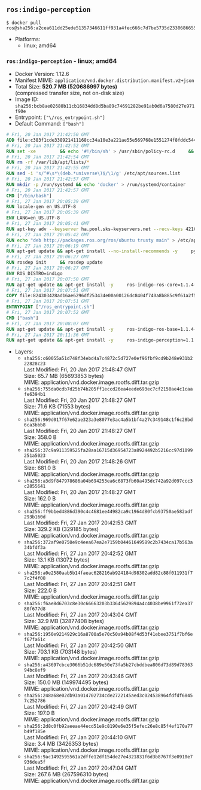 ## `ros:indigo-perception`

```console
$ docker pull ros@sha256:a2cea611dd25ede51357346611ff931a4fec666c7d7be5735d23306866550ca9
```

-	Platforms:
	-	linux; amd64

### `ros:indigo-perception` - linux; amd64

-	Docker Version: 1.12.6
-	Manifest MIME: `application/vnd.docker.distribution.manifest.v2+json`
-	Total Size: **520.7 MB (520686997 bytes)**  
	(compressed transfer size, not on-disk size)
-	Image ID: `sha256:bcb8ae02680b11cb16834dd8d5ba89c74691282be91ab0d6a7580d27e971f90e`
-	Entrypoint: `["\/ros_entrypoint.sh"]`
-	Default Command: `["bash"]`

```dockerfile
# Fri, 20 Jan 2017 21:42:50 GMT
ADD file:c383f1cde338921411168cc34a10e3a221ae55e569768e1551274f8fddc54415 in / 
# Fri, 20 Jan 2017 21:42:52 GMT
RUN set -xe 		&& echo '#!/bin/sh' > /usr/sbin/policy-rc.d 	&& echo 'exit 101' >> /usr/sbin/policy-rc.d 	&& chmod +x /usr/sbin/policy-rc.d 		&& dpkg-divert --local --rename --add /sbin/initctl 	&& cp -a /usr/sbin/policy-rc.d /sbin/initctl 	&& sed -i 's/^exit.*/exit 0/' /sbin/initctl 		&& echo 'force-unsafe-io' > /etc/dpkg/dpkg.cfg.d/docker-apt-speedup 		&& echo 'DPkg::Post-Invoke { "rm -f /var/cache/apt/archives/*.deb /var/cache/apt/archives/partial/*.deb /var/cache/apt/*.bin || true"; };' > /etc/apt/apt.conf.d/docker-clean 	&& echo 'APT::Update::Post-Invoke { "rm -f /var/cache/apt/archives/*.deb /var/cache/apt/archives/partial/*.deb /var/cache/apt/*.bin || true"; };' >> /etc/apt/apt.conf.d/docker-clean 	&& echo 'Dir::Cache::pkgcache ""; Dir::Cache::srcpkgcache "";' >> /etc/apt/apt.conf.d/docker-clean 		&& echo 'Acquire::Languages "none";' > /etc/apt/apt.conf.d/docker-no-languages 		&& echo 'Acquire::GzipIndexes "true"; Acquire::CompressionTypes::Order:: "gz";' > /etc/apt/apt.conf.d/docker-gzip-indexes 		&& echo 'Apt::AutoRemove::SuggestsImportant "false";' > /etc/apt/apt.conf.d/docker-autoremove-suggests
# Fri, 20 Jan 2017 21:42:54 GMT
RUN rm -rf /var/lib/apt/lists/*
# Fri, 20 Jan 2017 21:42:55 GMT
RUN sed -i 's/^#\s*\(deb.*universe\)$/\1/g' /etc/apt/sources.list
# Fri, 20 Jan 2017 21:42:57 GMT
RUN mkdir -p /run/systemd && echo 'docker' > /run/systemd/container
# Fri, 20 Jan 2017 21:42:57 GMT
CMD ["/bin/bash"]
# Fri, 27 Jan 2017 20:05:39 GMT
RUN locale-gen en_US.UTF-8
# Fri, 27 Jan 2017 20:05:39 GMT
ENV LANG=en_US.UTF-8
# Fri, 27 Jan 2017 20:05:41 GMT
RUN apt-key adv --keyserver ha.pool.sks-keyservers.net --recv-keys 421C365BD9FF1F717815A3895523BAEEB01FA116
# Fri, 27 Jan 2017 20:05:42 GMT
RUN echo "deb http://packages.ros.org/ros/ubuntu trusty main" > /etc/apt/sources.list.d/ros-latest.list
# Fri, 27 Jan 2017 20:06:19 GMT
RUN apt-get update && apt-get install --no-install-recommends -y     python-rosdep     python-rosinstall     python-vcstools     && rm -rf /var/lib/apt/lists/*
# Fri, 27 Jan 2017 20:06:27 GMT
RUN rosdep init     && rosdep update
# Fri, 27 Jan 2017 20:06:27 GMT
ENV ROS_DISTRO=indigo
# Fri, 27 Jan 2017 20:07:50 GMT
RUN apt-get update && apt-get install -y     ros-indigo-ros-core=1.1.4-0*     && rm -rf /var/lib/apt/lists/*
# Fri, 27 Jan 2017 20:07:51 GMT
COPY file:824303428ad16ae6296df253434e00a00126dc8404f740a8b885c9f61a2f5fcb in / 
# Fri, 27 Jan 2017 20:07:51 GMT
ENTRYPOINT ["/ros_entrypoint.sh"]
# Fri, 27 Jan 2017 20:07:52 GMT
CMD ["bash"]
# Fri, 27 Jan 2017 20:08:07 GMT
RUN apt-get update && apt-get install -y     ros-indigo-ros-base=1.1.4-0*     && rm -rf /var/lib/apt/lists/*
# Fri, 27 Jan 2017 20:11:36 GMT
RUN apt-get update && apt-get install -y     ros-indigo-perception=1.1.4-0*     && rm -rf /var/lib/apt/lists/*
```

-	Layers:
	-	`sha256:c60055a51d748f34ebd4a7c4872c5d727e0ef96fbf9cd9b248e931b222828c23`  
		Last Modified: Fri, 20 Jan 2017 21:48:47 GMT  
		Size: 65.7 MB (65693853 bytes)  
		MIME: application/vnd.docker.image.rootfs.diff.tar.gzip
	-	`sha256:755da0cdb7d25b74b205ff1eccd26ea4eede693ec7cf2150ae4c1caafe6394b1`  
		Last Modified: Fri, 20 Jan 2017 21:48:27 GMT  
		Size: 71.6 KB (71553 bytes)  
		MIME: application/vnd.docker.image.rootfs.diff.tar.gzip
	-	`sha256:969d017f67e62ae323a3e8077e3ac4a5b1bf4a27c349148c1f6c28bd6ca3bbb8`  
		Last Modified: Fri, 20 Jan 2017 21:48:27 GMT  
		Size: 358.0 B  
		MIME: application/vnd.docker.image.rootfs.diff.tar.gzip
	-	`sha256:37c9a911359525fa28aa16715d36954723a8924492b5216cc97d1099251a5023`  
		Last Modified: Fri, 20 Jan 2017 21:48:26 GMT  
		Size: 681.0 B  
		MIME: application/vnd.docker.image.rootfs.diff.tar.gzip
	-	`sha256:a3d9f847978686a04b694253ea6c6873fb60a495dc742a92d097ccc3c2855641`  
		Last Modified: Fri, 20 Jan 2017 21:48:27 GMT  
		Size: 162.0 B  
		MIME: application/vnd.docker.image.rootfs.diff.tar.gzip
	-	`sha256:ff9b1ed4886d390c4c4681ee44982ca9c1964d80fcb93750ae582adf293b160d`  
		Last Modified: Fri, 27 Jan 2017 20:42:53 GMT  
		Size: 329.2 KB (329185 bytes)  
		MIME: application/vnd.docker.image.rootfs.diff.tar.gzip
	-	`sha256:372af9e0750e9c4eea67ea2e7159b04461649589c2b7434ca17b563a34bfdf3a`  
		Last Modified: Fri, 27 Jan 2017 20:42:52 GMT  
		Size: 13.1 KB (13072 bytes)  
		MIME: application/vnd.docker.image.rootfs.diff.tar.gzip
	-	`sha256:a0e2580aab5b14faeac628216ab924184d98302add82c88f011931f77c2f4f08`  
		Last Modified: Fri, 27 Jan 2017 20:42:51 GMT  
		Size: 222.0 B  
		MIME: application/vnd.docker.image.rootfs.diff.tar.gzip
	-	`sha256:f6ae8d6703c8e30c66663203b33645629894a4c4038be9961f72ea3780f677d8`  
		Last Modified: Fri, 27 Jan 2017 20:43:04 GMT  
		Size: 32.9 MB (32877408 bytes)  
		MIME: application/vnd.docker.image.rootfs.diff.tar.gzip
	-	`sha256:1950e9214929c16a8700a5e70c50a94b08f4d53f41ebee3751f7bf6ef67fa61c`  
		Last Modified: Fri, 27 Jan 2017 20:42:50 GMT  
		Size: 703.1 KB (703148 bytes)  
		MIME: application/vnd.docker.image.rootfs.diff.tar.gzip
	-	`sha256:a43697cbce3066b51dc689e50e73fa5b27cbddbea806d73d89d7836394bc8ef9`  
		Last Modified: Fri, 27 Jan 2017 20:43:46 GMT  
		Size: 150.0 MB (149974495 bytes)  
		MIME: application/vnd.docker.image.rootfs.diff.tar.gzip
	-	`sha256:248a68e02db93a014702734cde2722145aed3c024538964fdfdf68457c252786`  
		Last Modified: Fri, 27 Jan 2017 20:42:49 GMT  
		Size: 197.0 B  
		MIME: application/vnd.docker.image.rootfs.diff.tar.gzip
	-	`sha256:2d8c0fb92aeeae44ecd51e9c8190e6e35f5efec26e8c85f4ef170a77b49f185e`  
		Last Modified: Fri, 27 Jan 2017 20:44:10 GMT  
		Size: 3.4 MB (3426353 bytes)  
		MIME: application/vnd.docker.image.rootfs.diff.tar.gzip
	-	`sha256:9ac1492595561a2dffe12df154de27e4321831f6d3b8767f3e0910e7936dea5f`  
		Last Modified: Fri, 27 Jan 2017 20:47:04 GMT  
		Size: 267.6 MB (267596310 bytes)  
		MIME: application/vnd.docker.image.rootfs.diff.tar.gzip
